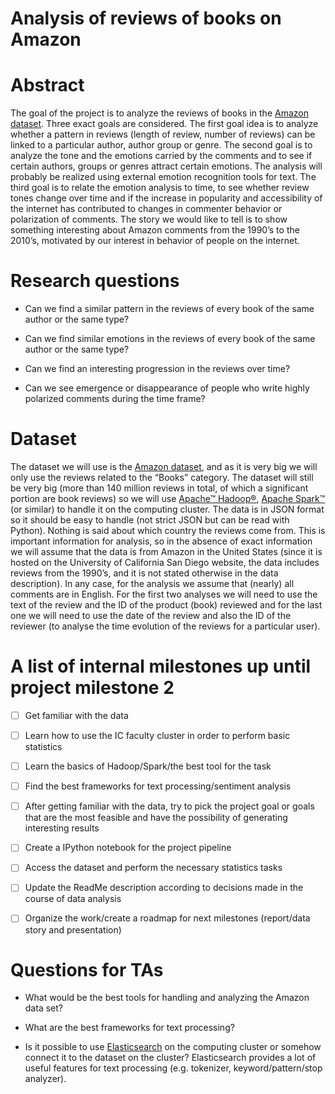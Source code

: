 ﻿# Analysis of reviews of books on Amazon

# Abstract
The goal of the project is to analyze the reviews of books in the [Amazon dataset](http://jmcauley.ucsd.edu/data/amazon/).
Three exact goals are considered. The first goal idea is to analyze whether a pattern
in reviews (length of review, number of reviews) can be linked to a particular author,
author group or genre. The second goal is to analyze the tone and the emotions carried by the
comments and to see if certain authors, groups or genres attract certain emotions. The analysis
will probably be realized using external emotion recognition tools for text. The third goal
is to relate the emotion analysis to time, to see whether review tones change over time and if the
increase in popularity and accessibility of the internet has contributed to changes in commenter
behavior or polarization of comments. The story we would like to tell is to show something interesting
about Amazon comments from the 1990’s to the 2010’s, motivated by our interest in behavior of people
on the internet.




# Research questions

+ Can we find a similar pattern in the reviews of every book of the same author or the same type?

+ Can we find similar emotions in the reviews of every book of the same author or the same type? 

+ Can we find an interesting progression in the reviews over time?

+ Can we see emergence or disappearance of people who write highly polarized comments during the time frame?




# Dataset

The dataset we will use is the [Amazon dataset](http://jmcauley.ucsd.edu/data/amazon/), and as it is very big we
will only use the reviews related to the “Books” category. The dataset will still be
very big (more than 140 million reviews in total, of which a significant portion are book
reviews) so we will use [Apache™ Hadoop®](http://hadoop.apache.org/), [Apache Spark™](https://spark.apache.org/) (or similar) to handle it on the computing cluster. The data
is in JSON format so it should be easy to handle (not strict JSON but can be read with Python). 
Nothing is said about which country the reviews come from. This is important information for analysis,
so in the absence of exact information we will assume that the data is from Amazon in the United
States (since it is hosted on the University of California San Diego website, the data includes
reviews from the 1990’s, and it is not stated otherwise in the data description). In any case,
for the analysis we assume that (nearly) all comments are in English. 
For the first two analyses we will need to use the text of the review and the ID of the product
(book) reviewed and for the last one we will need to use the date of the review and also the ID
of the reviewer (to analyse the time evolution of the reviews for a particular user). 


# A list of internal milestones up until project milestone 2

- [ ] Get familiar with the data

- [ ] Learn how to use the IC faculty cluster in order to perform basic statistics

- [ ] Learn the basics of Hadoop/Spark/the best tool for the task

- [ ] Find the best frameworks for text processing/sentiment analysis

- [ ] After getting familiar with the data, try to pick the project goal or
goals that are the most feasible and have the possibility of generating
interesting results

- [ ] Create a IPython notebook for the project pipeline

- [ ] Access the dataset and perform the necessary statistics tasks

- [ ] Update the ReadMe description according to decisions made in the course of data analysis

- [ ] Organize the work/create a roadmap for next milestones (report/data story and presentation)


# Questions for TAs
+ What would be the best tools for handling and analyzing the Amazon data set?

+ What are the best frameworks for text processing?

+ Is it possible to use [Elasticsearch](https://www.elastic.co/products/elasticsearch) on the computing cluster or somehow connect it to the dataset on the cluster? Elasticsearch provides a lot of useful features for text processing (e.g. tokenizer, keyword/pattern/stop analyzer).
